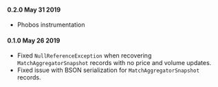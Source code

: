 #### 0.2.0 May 31 2019 ####
* Phobos instrumentation

#### 0.1.0 May 26 2019 ####
* Fixed `NullReferenceException` when recovering `MatchAggregatorSnapshot` records with no price and volume updates.
* Fixed issue with BSON serialization for `MatchAggregatorSnapshot` records.